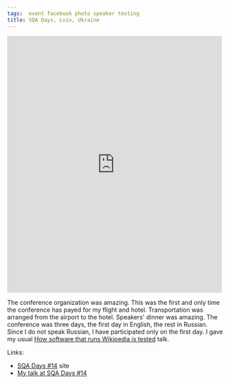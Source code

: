 ```yaml
---
tags:  event facebook photo speaker testing
title: SQA Days, Lviv, Ukraine
---
```

<iframe src="https://www.facebook.com/plugins/post.php?href=https%3A%2F%2Fwww.facebook.com%2Fmedia%2Fset%2F%3Fset%3Da.10154155196987290.1073741902.735252289%26type%3D3&width=500" width="500" height="597" style="border:none;overflow:hidden" scrolling="no" frameborder="0" allowTransparency="true"></iframe>

The conference organization was amazing. This was the first and only time the conference has payed for my flight and hotel. Transportation was arranged from the airport to the hotel. Speakers' dinner was amazing. The conference was three days, the first day in English, the rest in Russian. Since I do not speak Russian, I have participated only on the first day. I gave my usual [How software that runs Wikipedia is tested](/how-software-that-runs-wikipedia-is-tested) talk.

Links:

- [SQA Days #14](http://sqadays.com/en/index?eventId=8058) site
- [My talk at SQA Days #14](http://sqadays.com/ru/talk/12484)
